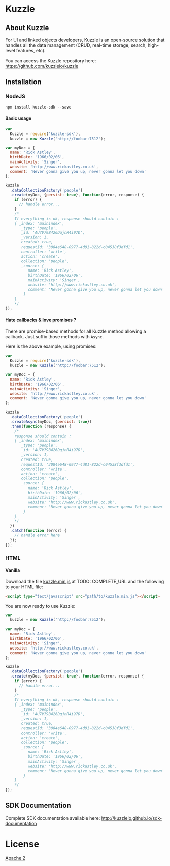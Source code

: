 Kuzzle
======

## About Kuzzle

For UI and linked objects developers, Kuzzle is an open-source solution that handles all the data management (CRUD, real-time storage, search, high-level features, etc).

You can access the Kuzzle repository here: https://github.com/kuzzleio/kuzzle

## Installation

### NodeJS

```
npm install kuzzle-sdk --save
```

#### Basic usage

```javascript
var
  Kuzzle = require('kuzzle-sdk'),
  kuzzle = new Kuzzle('http://foobar:7512');

var myDoc = {
  name: 'Rick Astley',
  birthDate: '1966/02/06',
  mainActivity: 'Singer',
  website: 'http://www.rickastley.co.uk',
  comment: 'Never gonna give you up, never gonna let you down'
};

kuzzle
  .dataCollectionFactory('people')
  .create(myDoc, {persist: true}, function(error, response) {
    if (error) {
      // handle error...
    }
    /*
    If everything is ok, response should contain :
    { _index: 'mainindex',
       _type: 'people',
       _id: 'AU7V79B426DqjnR4i97D',
       _version: 1,
       created: true,
       requestId: '3084e648-0977-4d81-822d-c04538f3dfd1',
       controller: 'write',
       action: 'create',
       collection: 'people',
       _source: {
          name: 'Rick Astley',
          birthDate: '1966/02/06',
          mainActivity: 'Singer',
          website: 'http://www.rickastley.co.uk',
          comment: 'Never gonna give you up, never gonna let you down'
        }
    }
    */
});

```

#### Hate callbacks & love promises ?

There are promise-based methods for all Kuzzle method allowing a callback. Just suffix those methods with ```Async```.

Here is the above example, using promises:

```javascript
var
  Kuzzle = require('kuzzle-sdk'),
  kuzzle = new Kuzzle('http://foobar:7512');

var myDoc = {
  name: 'Rick Astley',
  birthDate: '1966/02/06',
  mainActivity: 'Singer',
  website: 'http://www.rickastley.co.uk',
  comment: 'Never gonna give you up, never gonna let you down'
};

kuzzle
  .dataCollectionFactory('people')
  .createAsync(myDoc, {persist: true})
  .then(function (response) {
    /*
    response should contain :
    { _index: 'mainindex',
       _type: 'people',
       _id: 'AU7V79B426DqjnR4i97D',
       _version: 1,
       created: true,
       requestId: '3084e648-0977-4d81-822d-c04538f3dfd1',
       controller: 'write',
       action: 'create',
       collection: 'people',
       _source: {
          name: 'Rick Astley',
          birthDate: '1966/02/06',
          mainActivity: 'Singer',
          website: 'http://www.rickastley.co.uk',
          comment: 'Never gonna give you up, never gonna let you down'
        }
    }
    */
  })
  .catch(function (error) {
    // handle error here
  });
});
```

### HTML

#### Vanilla

Download the file [kuzzle.min.js](kuzzle.min.js) at TODO: COMPLETE_URL and the following to your HTML file:

```html
<script type="text/javascript" src="path/to/kuzzle.min.js"></script>
```

You are now ready to use Kuzzle:

```javascript
var
  kuzzle = new Kuzzle('http://foobar:7512');

var myDoc = {
  name: 'Rick Astley',
  birthDate: '1966/02/06',
  mainActivity: 'Singer',
  website: 'http://www.rickastley.co.uk',
  comment: 'Never gonna give you up, never gonna let you down'
};

kuzzle
  .dataCollectionFactory('people')
  .create(myDoc, {persist: true}, function(error, response) {
    if (error) {
      // handle error...
    }
    /*
    If everything is ok, response should contain :
    { _index: 'mainindex',
       _type: 'people',
       _id: 'AU7V79B426DqjnR4i97D',
       _version: 1,
       created: true,
       requestId: '3084e648-0977-4d81-822d-c04538f3dfd1',
       controller: 'write',
       action: 'create',
       collection: 'people',
       _source: {
          name: 'Rick Astley',
          birthDate: '1966/02/06',
          mainActivity: 'Singer',
          website: 'http://www.rickastley.co.uk',
          comment: 'Never gonna give you up, never gonna let you down'
        }
    }
    */
});
```

## SDK Documentation

Complete SDK documentation available here: http://kuzzleio.github.io/sdk-documentation

# License

[Apache 2](LICENSE.md)
